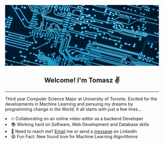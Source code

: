 <div align="center">

<img class="img" src='assets\pcb-880x350.jpg'>

<h2 align="center">Welcome! I'm Tomasz ✌️</h1>
<hr>
<p align="left">
Third year Computer Science Major at University of Toronto. Excited for the developments in Machine Learning and persuing my dreams by programming change in the World. It all starts with just a few lines... 
</p>

<tb>
    <li align="left">
        🔥 Collaborating on an online video editor as a backend Developer
    </li>
    <li align="left">
        📚 Working hard on Software, Web Development and Database skills 
    </li>
    <li align="left">
        💬 Need to reach me? <a href = "mailto: t.cieslak@mail.utoronto.ca">Email</a> me or send a <a href="https://www.linkedin.com/in/tomaszcieslak4/">message</a> on LinkedIn 
    </li>
    <li align="left">
        😄 Fun Fact: New found love for Machine Learning Algorithmns
    </li>
</tb>
